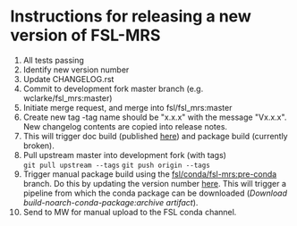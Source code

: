 Instructions for releasing a new version of FSL-MRS
===================================================
1. All tests passing
2. Identify new version number
3. Update CHANGELOG.rst
4. Commit to development fork master branch (e.g. wclarke/fsl_mrs:master)
5. Initiate merge request, and merge into fsl/fsl_mrs:master
6. Create new tag -tag name should be "x.x.x" with the message "Vx.x.x". New changelog contents are copied into release notes.
7. This will trigger doc build (published [here](https://open.win.ox.ac.uk/pages/fsl/fsl_mrs/)) and package build (currently broken).
8. Pull upstream master into development fork (with tags)  
    ```git pull upstream --tags```
    ```git push origin --tags```
9. Trigger manual package build using the [fsl/conda/fsl-mrs:pre-conda](https://git.fmrib.ox.ac.uk/fsl/conda/fsl-mrs:pre-conda) branch. Do this by updating the version number [here](https://git.fmrib.ox.ac.uk/fsl/conda/fsl-mrs/-/blob/mnt/pre-conda/meta.yaml#L6). This will trigger a pipeline from which the conda package can be downloaded (*Download build-noarch-conda-package:archive artifact*).
10. Send to MW for manual upload to the FSL conda channel.